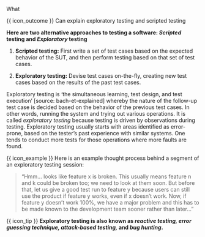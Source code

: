 <span id="title">What</span>

<span id="prereqs"></span>

<span id="outcomes">{{ icon_outcome }} Can explain exploratory testing and scripted testing</span>

<div id="body">

**Here are two alternative approaches to testing a software: _Scripted_ testing and _Exploratory_ testing**

1. **Scripted testing:**  First write a set of test cases based on the expected behavior of the SUT, and then perform testing based on that set of test cases.

2. **Exploratory testing:** Devise test cases on-the-fly, creating new test cases based on the results of the past test cases.

Exploratory testing is ‘the simultaneous learning, test design, and test execution’ <trigger trigger="click" for="modal:exploratoryWhat-bach-et-explained">[source: bach-et-explained]</trigger> whereby the nature of the follow-up test case is decided based on the behavior of the previous test cases. In other words, running the system and trying out various operations. It is called _exploratory testing_ because testing is driven by observations during testing. Exploratory testing usually starts with areas identified as error-prone, based on the tester’s past experience with similar systems. One tends to conduct more tests for those operations where more faults are found. 

<box>

{{ icon_example }} Here is an example thought process behind a segment of an exploratory testing session:

> “Hmm... looks like feature x is broken. This usually means feature n and k could be broken too; we need to look at them soon.
> But before that, let us give a good test run to feature y because users can still use the product if feature y works, even if x doesn’t work. Now, if feature y doesn’t work 100%, we have a major problem and this has to be made known to the development team sooner rather than later...”

</box>

<box>

{{ icon_tip }} **Exploratory testing is also known as _reactive testing, error guessing technique, attack-based testing,_ and _bug hunting_.** 

</box>

<modal id="modal:exploratoryWhat-bach-et-explained" header="bach-et-explained {{icon_preview}}">
  <include src="../../../../common/references.md#bach-et-explained" />
</modal>

</div>

<div id="extras">
  <include src="exercises.md" />
</div>